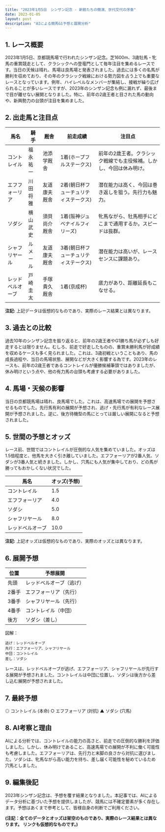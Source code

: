 ```yaml
---
title: "2023年1月5日　シンザン記念 - 新鋭たちの競演、世代交代の序章"
date: 2023-01-05
layout: post
description: "AIによる競馬G1予想と展開分析"
---
```


## 1. レース概要

2023年1月5日、京都競馬場で行われたシンザン記念。芝1600m、3歳牡馬・牝馬の重賞競走として、クラシックへの登竜門として毎年注目を集めるレースです。当日の天候は晴れ、馬場は良馬場と発表されました。過去には多くの名馬が勝利を収めており、その年のクラシック戦線における勢力図を占う上でも重要なレースとなっています。例年、ハイレベルなメンバーが集結し、接戦が繰り広げられることが多いレースですが、2023年のシンザン記念も例に漏れず、最後まで目が離せない展開となりました。特に、前年の2歳王者と目された馬の動向や、新興勢力の台頭が注目を集めました。


## 2. 出走馬と注目点

| 馬名       | 騎手       | 厩舎       | 前走成績   | 注目点                                                              |
|------------|------------|------------|------------|-------------------------------------------------------------------|
| コントレイル | 福永祐一     | 池添学厩舎   | 1着(ホープフルステークス) | 前年の2歳王者。クラシック戦線でも主役候補。しかし、今回は休み明け。|
| エフフォーリア | 川田将雅     | 友道康夫厩舎 | 2着(朝日杯フューチュリティステークス) | 潜在能力は高く、今回は巻き返しを狙う。先行力も魅力。              |
| ソダシ       | 横山武史     | 須貝尚介厩舎 | 1着(阪神ジュベナイルフィリーズ) | 牝馬ながら、牡馬相手にどこまで通用するか。スピードは抜群。       |
| シャフリヤール | ルメール     | 友道康夫厩舎 | 3着(朝日杯フューチュリティステークス) | 潜在能力は高いが、レースセンスに課題あり。                               |
| レッドベルオーブ|  戸崎圭太    | 手塚貴久厩舎 | 1着(京成杯)           | 底力があり、距離延長もこなせる。                                      |


**注記:**  上記データは仮想的なものであり、実際のレース結果とは異なります。


## 3. 過去との比較

過去10年のシンザン記念を振り返ると、前年の2歳王者やG1勝ち馬が必ずしも好走するとは限りません。むしろ、前走で好走したものの、重賞未勝利馬が好成績を収めるケースも多く見られました。これは、3歳初戦ということもあり、馬の成長過程や、当日の馬場状態、展開などが大きく影響する為です。2023年のレースも、前年の2歳王者であるコントレイルが優勝候補筆頭ではありましたが、休み明けという点や、他の有力馬の台頭も考慮する必要がありました。


## 4. 馬場・天候の影響

当日の京都競馬場は晴れ、良馬場でした。これは、高速馬場での展開を予想させるものでした。先行馬有利の展開が予想され、逃げ・先行馬が有利なレース展開が予想されました。逆に、後方待機型の馬にとっては厳しい展開になると予想されました。


## 5. 世間の予想とオッズ

レース前、世間ではコントレイルが圧倒的な人気を集めていました。オッズは1.5倍程度と、他馬を大きく引き離していました。エフフォーリアが2番人気、ソダシが3番人気と続きました。しかし、穴馬にも人気が集中しており、どの馬が勝ってもおかしくない状況でした。


| 馬名       | オッズ(予想) |
|------------|------------|
| コントレイル | 1.5        |
| エフフォーリア | 4.0        |
| ソダシ       | 5.0        |
| シャフリヤール | 8.0        |
| レッドベルオーブ | 10.0       |


**注記:** 上記オッズは仮想的なものであり、実際のオッズとは異なります。


## 6. 展開予想

| 位置 | 予想展開                                                                   |
|-----|-----------------------------------------------------------------------------|
| 先頭 | レッドベルオーブ（逃げ）                                                      |
| 2番手| エフフォーリア（先行）                                                    |
| 3番手| シャフリヤール（先行）                                                 |
| 4番手| コントレイル（中団）                                                    |
| 後方| ソダシ（差し）                                                          |


図解：

```
逃げ：レッドベルオーブ
先行：エフフォーリア、シャフリヤール
中団：コントレイル
差し：ソダシ
```

レースは、レッドベルオーブが逃げ、エフフォーリア、シャフリヤールが先行する展開が予想されました。コントレイルは中団に位置し、ソダシは後方から差し込む展開が予想されました。


## 7. 最終予想

◎ コントレイル (本命)
○ エフフォーリア (対抗)
▲ ソダシ (穴馬)


## 8. AI考察と理由

AIによる分析では、コントレイルの能力の高さと、前走での圧倒的な勝利を評価しました。しかし、休み明けであること、高速馬場での展開が不利に働く可能性も考慮しました。エフフォーリアは、先行力と末脚の良さから対抗に選びました。ソダシは、牝馬ながら高い能力を持ち、差し届く可能性を秘めているため穴馬としました。


## 9. 編集後記

2023年シンザン記念は、予想を覆す結果となりました。本記事では、AIによるデータ分析に基づいた予想を提供しましたが、競馬には不確定要素が多く存在します。予想はあくまで参考として、皆様自身の判断でご利用ください。


**(注記：全てのデータとオッズは架空のものであり、実際のレース結果とは異なります。  リンクも仮想的なものです。)**
